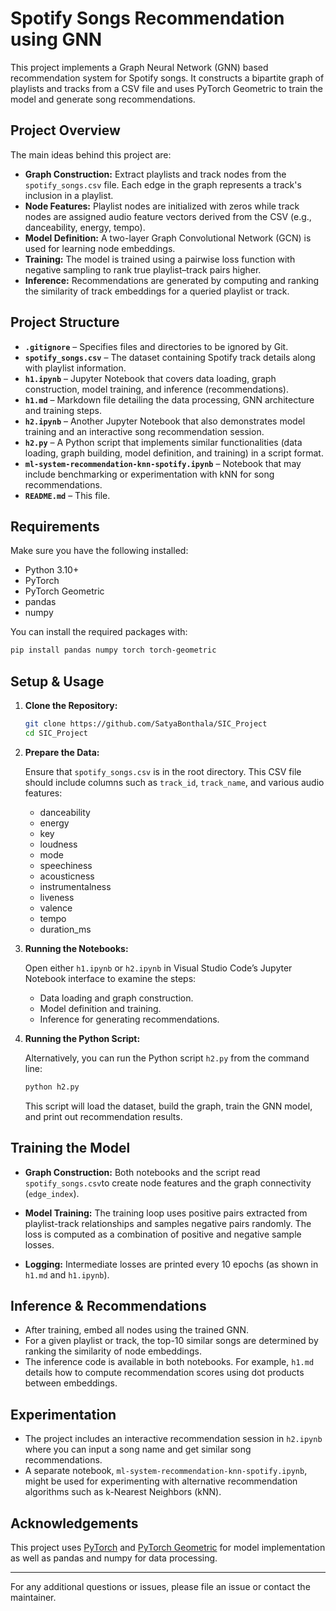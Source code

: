 # Spotify Songs Recommendation using GNN

This project implements a Graph Neural Network (GNN) based recommendation system for Spotify songs. It constructs a bipartite graph of playlists and tracks from a CSV file and uses PyTorch Geometric to train the model and generate song recommendations.

## Project Overview

The main ideas behind this project are:

-   **Graph Construction:** Extract playlists and track nodes from the `spotify_songs.csv` file. Each edge in the graph represents a track's inclusion in a playlist.
-   **Node Features:** Playlist nodes are initialized with zeros while track nodes are assigned audio feature vectors derived from the CSV (e.g., danceability, energy, tempo).
-   **Model Definition:** A two-layer Graph Convolutional Network (GCN) is used for learning node embeddings.
-   **Training:** The model is trained using a pairwise loss function with negative sampling to rank true playlist–track pairs higher.
-   **Inference:** Recommendations are generated by computing and ranking the similarity of track embeddings for a queried playlist or track.

## Project Structure

-   **`.gitignore`** – Specifies files and directories to be ignored by Git.
-   **`spotify_songs.csv`** – The dataset containing Spotify track details along with playlist information.
-   **`h1.ipynb`** – Jupyter Notebook that covers data loading, graph construction, model training, and inference (recommendations).
-   **`h1.md`** – Markdown file detailing the data processing, GNN architecture and training steps.
-   **`h2.ipynb`** – Another Jupyter Notebook that also demonstrates model training and an interactive song recommendation session.
-   **`h2.py`** – A Python script that implements similar functionalities (data loading, graph building, model definition, and training) in a script format.
-   **`ml-system-recommendation-knn-spotify.ipynb`** – Notebook that may include benchmarking or experimentation with kNN for song recommendations.
-   **`README.md`** – This file.

## Requirements

Make sure you have the following installed:

-   Python 3.10+
-   PyTorch
-   PyTorch Geometric
-   pandas
-   numpy

You can install the required packages with:

```sh
pip install pandas numpy torch torch-geometric
```

## Setup & Usage

1. **Clone the Repository:**

    ```sh
    git clone https://github.com/SatyaBonthala/SIC_Project
    cd SIC_Project
    ```

2. **Prepare the Data:**

    Ensure that `spotify_songs.csv` is in the root directory. This CSV file should include columns such as `track_id`, `track_name`, and various audio features:

    - danceability
    - energy
    - key
    - loudness
    - mode
    - speechiness
    - acousticness
    - instrumentalness
    - liveness
    - valence
    - tempo
    - duration_ms

3. **Running the Notebooks:**

    Open either `h1.ipynb` or `h2.ipynb` in Visual Studio Code’s Jupyter Notebook interface to examine the steps:

    - Data loading and graph construction.
    - Model definition and training.
    - Inference for generating recommendations.

4. **Running the Python Script:**

    Alternatively, you can run the Python script `h2.py` from the command line:

    ```sh
    python h2.py
    ```

    This script will load the dataset, build the graph, train the GNN model, and print out recommendation results.

## Training the Model

-   **Graph Construction:** Both notebooks and the script read `spotify_songs.csv`to create node features and the graph connectivity (`edge_index`).

-   **Model Training:** The training loop uses positive pairs extracted from playlist-track relationships and samples negative pairs randomly. The loss is computed as a combination of positive and negative sample losses.
-   **Logging:** Intermediate losses are printed every 10 epochs (as shown in `h1.md` and `h1.ipynb`).

## Inference & Recommendations

-   After training, embed all nodes using the trained GNN.
-   For a given playlist or track, the top-10 similar songs are determined by ranking the similarity of node embeddings.
-   The inference code is available in both notebooks. For example, `h1.md` details how to compute recommendation scores using dot products between embeddings.

## Experimentation

-   The project includes an interactive recommendation session in `h2.ipynb` where you can input a song name and get similar song recommendations.
-   A separate notebook, `ml-system-recommendation-knn-spotify.ipynb`, might be used for experimenting with alternative recommendation algorithms such as k-Nearest Neighbors (kNN).

## Acknowledgements

This project uses [PyTorch](https://pytorch.org) and [PyTorch Geometric](https://pytorch-geometric.readthedocs.io) for model implementation as well as pandas and numpy for data processing.

---

For any additional questions or issues, please file an issue or contact the maintainer.

